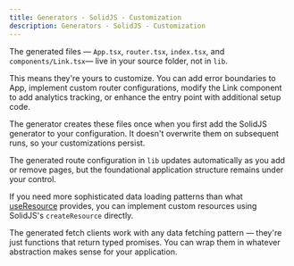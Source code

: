 ```yaml
---
title: Generators - SolidJS - Customization
description: Generators - SolidJS - Customization
---
```


The generated files — `App.tsx`, `router.tsx`, `index.tsx`, and `components/Link.tsx`—
live in your source folder, not in `lib`.

This means they're yours to customize.
You can add error boundaries to App, implement custom router configurations,
modify the Link component to add analytics tracking,
or enhance the entry point with additional setup code.

The generator creates these files once
when you first add the SolidJS generator to your configuration.
It doesn't overwrite them on subsequent runs, so your customizations persist.

The generated route configuration in `lib` updates automatically
as you add or remove pages, but the foundational application structure remains under your control.

If you need more sophisticated data loading patterns than what [useResource](/generators/solid/useResource) provides,
you can implement custom resources using SolidJS's `createResource` directly.

The generated fetch clients work with any data fetching pattern —
they're just functions that return typed promises.
You can wrap them in whatever abstraction makes sense for your application.

